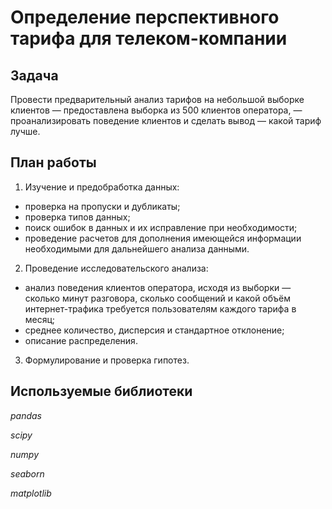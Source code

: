 # Определение перспективного тарифа для телеком-компании

## Задача

Провести предварительный анализ тарифов на небольшой выборке клиентов — предоставлена выборка из 500 клиентов оператора, — проанализировать поведение клиентов и сделать вывод — какой тариф лучше.

## План работы

1. Изучение и предобработка данных:
- проверка на пропуски и дубликаты;
- проверка типов данных;
- поиск ошибок в данных и их исправление при необходимости;
- проведение расчетов для дополнения имеющейся информации необходимыми для дальнейшего анализа данными.

2. Проведение исследовательского анализа:
- анализ поведения клиентов оператора, исходя из выборки — сколько минут разговора, сколько сообщений и какой объём интернет-трафика требуется пользователям каждого тарифа в месяц;
- среднее количество, дисперсия и стандартное отклонение;
- описание распределения.

3. Формулирование и проверка гипотез.

## Используемые библиотеки
*pandas*

*scipy*

*numpy*

*seaborn*

*matplotlib*
